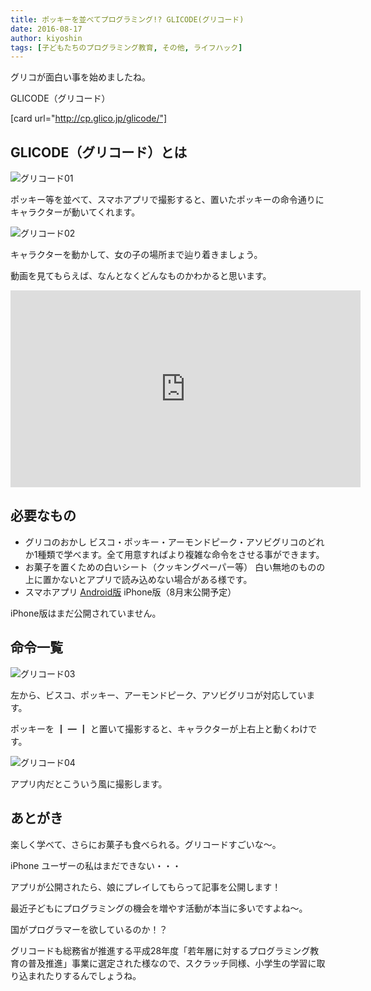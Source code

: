 ```yaml
---
title: ポッキーを並べてプログラミング!? GLICODE(グリコード)
date: 2016-08-17
author: kiyoshin
tags: [子どもたちのプログラミング教育, その他, ライフハック]
---
```


グリコが面白い事を始めましたね。

GLICODE（グリコード）

[card url="http://cp.glico.jp/glicode/"]

<h2>GLICODE（グリコード）とは</h2>

![グリコード01](images/glicode-programming-1.png)

ポッキー等を並べて、スマホアプリで撮影すると、置いたポッキーの命令通りにキャラクターが動いてくれます。

![グリコード02](images/glicode-programming-2.png)

キャラクターを動かして、女の子の場所まで辿り着きましょう。

動画を見てもらえば、なんとなくどんなものかわかると思います。

<iframe width="560" height="315" src="https://www.youtube.com/embed/LhWkR0nUd1A" frameborder="0" allowfullscreen></iframe>

<h2>必要なもの</h2>

<ul>
<li>グリコのおかし
ビスコ・ポッキー・アーモンドピーク・アソビグリコのどれか1種類で学べます。全て用意すればより複雑な命令をさせる事ができます。</li>
<li>お菓子を置くための白いシート（クッキングペーパー等）
白い無地のものの上に置かないとアプリで読み込めない場合がある様です。</li>
<li>スマホアプリ
<a href="https://play.google.com/store/apps/details?id=jp.glico.cp.GLICODE">Android版</a>
iPhone版（8月末公開予定）</li>
</ul>

iPhone版はまだ公開されていません。

<h2>命令一覧</h2>

![グリコード03](images/glicode-programming-3.png)

左から、ビスコ、ポッキー、アーモンドピーク、アソビグリコが対応しています。

ポッキーを ┃ ━ ┃ と置いて撮影すると、キャラクターが上右上と動くわけです。

![グリコード04](images/glicode-programming-4.png)

アプリ内だとこういう風に撮影します。

<h2>あとがき</h2>

楽しく学べて、さらにお菓子も食べられる。グリコードすごいな～。

iPhone ユーザーの私はまだできない・・・

アプリが公開されたら、娘にプレイしてもらって記事を公開します！

最近子どもにプログラミングの機会を増やす活動が本当に多いですよね～。

国がプログラマーを欲しているのか！？

グリコードも総務省が推進する平成28年度「若年層に対するプログラミング教育の普及推進」事業に選定された様なので、スクラッチ同様、小学生の学習に取り込まれたりするんでしょうね。